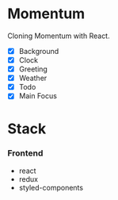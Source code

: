 # Momentum

Cloning Momentum with React.

- [x] Background
- [x] Clock
- [x] Greeting
- [x] Weather
- [x] Todo
- [x] Main Focus

# Stack

### Frontend

- react
- redux
- styled-components

